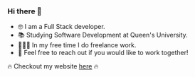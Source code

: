 ### Hi there 👋

- 🤓 I am a Full Stack developer.
- 📚 Studying Software Development at Queen's University.
- 👨🏼‍💻 In my free time I do freelance work.
- 💬 Feel free to reach out if you would like to work together! 

🔥 Checkout my website [here](https://www.spencerv.dev/) 🔥
<!--
**Spencercv7/Spencercv7** is a ✨ _special_ ✨ repository because its `README.md` (this file) appears on your GitHub profile.

Here are some ideas to get you started:

- 🔭 I’m currently working on ...
- 🌱 I’m currently learning ...
- 👯 I’m looking to collaborate on ...
- 🤔 I’m looking for help with ...
- 💬 Ask me about ...
- 📫 How to reach me: ...
- 😄 Pronouns: ...
- ⚡ Fun fact: ...
-->
